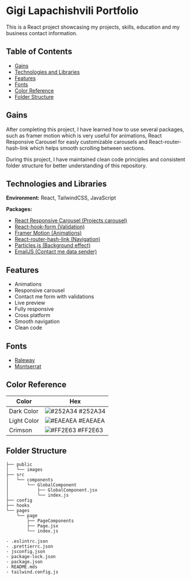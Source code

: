 
# Gigi Lapachishvili Portfolio

This is a React project showcasing my projects, skills, education and my business contact information.



## Table of Contents

* [Gains](#gains)
* [Technologies and Libraries](#technologies-and-libraries)
* [Features](#features)
* [Fonts](#fonts)
* [Color Reference](#color-reference)
* [Folder Structure](#folder-structure)
## Gains

After completing this project, I have learned how to use several packages, such as framer motion which is very useful for animations, React Responsive Carousel for easly customizable carousels and React-router-hash-link which helps smooth scrolling between sections.

During this project, I have maintained clean code principles and consistent folder structure for better understanding of this repository.
## Technologies and Libraries

**Environment:** React, TailwindCSS, JavaScript

**Packages:**
- [React Responsive Carousel (Projects carousel)](https://www.npmjs.com/package/react-responsive-carousel)
- [React-hook-form (Validation)](https://react-hook-form.com/)
- [Framer Motion (Animations)](https://www.framer.com/motion/)
- [React-router-hash-link (Navigation)](https://www.npmjs.com/package/react-router-hash-link)
- [Particles.js (Background effect)](https://particles.js.org/)
- [EmailJS (Contact me data sender)](https://www.emailjs.com/)


## Features

- Animations
- Responsive carousel
- Contact me form with validations
- Live preview
- Fully responsive
- Cross platform
- Smooth navigation
- Clean code

## Fonts

- [Raleway](https://fonts.google.com/specimen/Raleway)
- [Montserrat](https://fonts.google.com/specimen/Montserrat)

## Color Reference

| Color             | Hex                                                                |
| ----------------- | ------------------------------------------------------------------ |
| Dark Color | ![#252A34](https://via.placeholder.com/10/252A34?text=+) #252A34 |
| Light Color | ![#EAEAEA](https://via.placeholder.com/10/EAEAEA?text=+) #EAEAEA |
| Crimson | ![#FF2E63](https://via.placeholder.com/10/FF2E63?text=+) #FF2E63 |



## Folder Structure

```
├── public
│   └── images
├── src
│   └── components
│       └── GlobalComponent
│           ├── GlobalComponent.jsx
│           └── index.js
├── config
├── hooks
└── pages
    └── page
        ├── PageComponents
        ├── Page.jsx
        └── index.js

- .eslintrc.json
- .prettierrc.json
- jsconfig.json
- package-lock.json
- package.json
- README.mds
- tailwind.config.js
```
